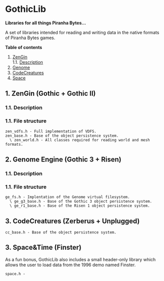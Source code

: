 # GothicLib
**Libraries for all things Piranha Bytes...**

A set of libraries intended for reading and writing data in the native formats of Piranha Bytes games.

**Table of contents** 
1. [ZenGin](#zengine)  
1.1. [ Description](#zen_desc)  
2. [Genome](#genome)  
3. [CodeCreatures](#codecreatures)  
4. [Space](#space)  

<a name="zengine"></a>  
## 1. ZenGin (Gothic + Gothic II)

<a name="zen_desc"></a>  
### 1.1. Description

### 1.1. File structure
```
zen_vdfs.h - Full implementation of VDFS.
zen_base.h - Base of the object persistence system.
  \ zen_world.h - All classes required for reading world and mesh formats.
```

<a name="genome"></a>  
## 2. Genome Engine (Gothic 3 + Risen)


### 1.1. Description

### 1.1. File structure
```
ge_fs.h - Implentation of the Genome virtual filesystem. 
  \ ge_g3_base.h - Base of the Gothic 3 object persistence system.
  \ ge_r1_base.h - Base of the Risen 1 object persistence system.
```


<a name="codecreatures"></a>  
## 3. CodeCreatures (Zerberus + Unplugged)

```
cc_base.h - Base of the object persistence system.
```

<a name="space"></a>  
## 3. Space&Time (Finster)
As a fun bonus, GothicLib also includes a small header-only library which allows the user to load data from the 1996 demo named Finster. 
```
space.h - 
```
